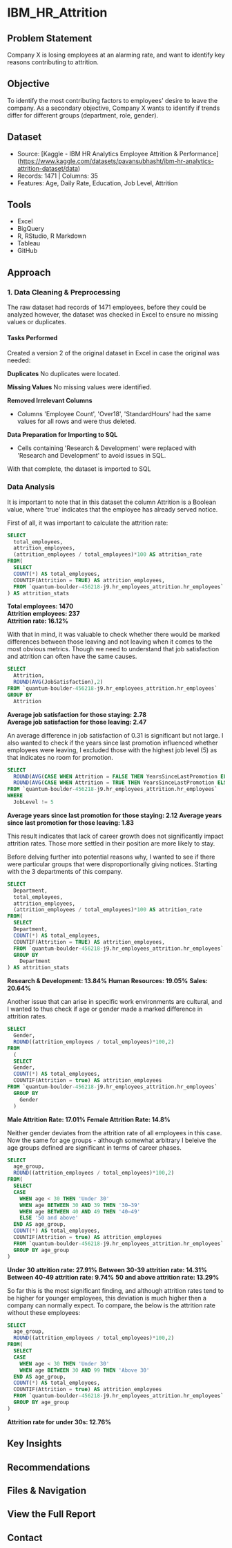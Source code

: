 # IBM_HR_Attrition

## Problem Statement
Company X is losing employees at an alarming rate, and want to identify key reasons contributing to attrition.

## Objective
To identify the most contributing factors to employees' desire to leave the company. As a secondary objective, Company X wants to identify if trends differ for different groups (department, role, gender).
    
## Dataset
- Source: [Kaggle - IBM HR Analytics Employee Attrition & Performance] (https://www.kaggle.com/datasets/pavansubhasht/ibm-hr-analytics-attrition-dataset/data)
- Records: 1471 | Columns: 35
- Features: Age, Daily Rate, Education, Job Level, Attrition

## Tools
- Excel
- BigQuery
- R, RStudio, R Markdown
- Tableau
- GitHub

## Approach

### 1. Data Cleaning & Preprocessing

The raw dataset had records of 1471 employees, before they could be analyzed however, the dataset was checked in Excel to ensure no missing values or duplicates.

#### Tasks Performed

Created a version 2 of the original dataset in Excel in case the original was needed:

**Duplicates**
No duplicates were located.

**Missing Values**
No missing values were identified.

**Removed Irrelevant Columns**
- Columns 'Employee Count', 'Over18', 'StandardHours' had the same values for all rows and were thus deleted.

**Data Preparation for Importing to SQL**
- Cells containing 'Research & Development' were replaced with 'Research and Development' to avoid issues in SQL.

With that complete, the dataset is imported to SQL

### Data Analysis

It is important to note that in this dataset the column Attrition is a Boolean value, where 'true' indicates that the employee has already served notice.

First of all, it was important to calculate the attrition rate:

```sql
SELECT
  total_employees,
  attrition_employees,
  (attrition_employees / total_employees)*100 AS attrition_rate
FROM(
  SELECT
  COUNT(*) AS total_employees,
  COUNTIF(Attrition = TRUE) AS attrition_employees,
  FROM `quantum-boulder-456218-j9.hr_employees_attrition.hr_employees`
) AS attrition_stats
```

**Total employees: 1470**  
**Attrition employees: 237**  
**Attrition rate: 16.12%**  

With that in mind, it was valuable to check whether there would be marked differences between those leaving and not leaving when it comes to the most obvious metrics. Though we need to understand that job satisfaction and attrition can often have the same causes.

```sql
SELECT
  Attrition,
  ROUND(AVG(JobSatisfaction),2)
FROM `quantum-boulder-456218-j9.hr_employees_attrition.hr_employees`
GROUP BY
  Attrition
```

**Average job satisfaction for those staying: 2.78**  
**Average job satisfaction for those leaving: 2.47**

An average difference in job satisfaction of 0.31 is significant but not large. I also wanted to check if the years since last promotion influenced whether employees were leaving, I excluded those with the highest job level (5) as that indicates no room for promotion.

```sql
SELECT
  ROUND(AVG(CASE WHEN Attrition = FALSE THEN YearsSinceLastPromotion ELSE NULL END),2) AS no_attrition_employees_avg,
  ROUND(AVG(CASE WHEN Attrition = TRUE THEN YearsSinceLastPromotion ELSE NULL END),2) AS attrition_employees_avg
FROM `quantum-boulder-456218-j9.hr_employees_attrition.hr_employees`
WHERE
  JobLevel != 5
```

**Average years since last promotion for those staying: 2.12**
**Average years since last promotion for those leaving: 1.83**

This result indicates that lack of career growth does not significantly impact attrition rates. Those more settled in their position are more likely to stay.

Before delving further into potential reasons why, I wanted to see if there were particular groups that were disproportionally giving notices. Starting with the 3 departments of this company.

```sql
SELECT
  Department,
  total_employees,
  attrition_employees,
  (attrition_employees / total_employees)*100 AS attrition_rate
FROM(
  SELECT
  Department,
  COUNT(*) AS total_employees,
  COUNTIF(Attrition = TRUE) AS attrition_employees,
  FROM `quantum-boulder-456218-j9.hr_employees_attrition.hr_employees`
  GROUP BY
    Department
) AS attrition_stats
```

**Research & Development: 13.84%**
**Human Resources: 19.05%**
**Sales: 20.64%**

Another issue that can arise in specific work environments are cultural, and I wanted to thus check if age or gender made a marked difference in attrition rates.

```sql
SELECT
  Gender,
  ROUND((attrition_employees / total_employees)*100,2)
FROM
  (
  SELECT
  Gender,
  COUNT(*) AS total_employees,
  COUNTIF(Attrition = true) AS attrition_employees
FROM `quantum-boulder-456218-j9.hr_employees_attrition.hr_employees`
  GROUP BY
    Gender
  )
```

**Male Attrition Rate: 17.01%**
**Female Attrition Rate: 14.8%**

Neither gender deviates from the attrition rate of all employees in this case. Now the same for age groups - although somewhat arbitrary I beleive the age groups defined are significant in terms of career phases.

```sql
SELECT
  age_group,
  ROUND((attrition_employees / total_employees)*100,2)
FROM(
  SELECT 
  CASE 
    WHEN age < 30 THEN 'Under 30'
    WHEN age BETWEEN 30 AND 39 THEN '30–39'
    WHEN age BETWEEN 40 AND 49 THEN '40–49'
    ELSE '50 and above'
  END AS age_group,
  COUNT(*) AS total_employees,
  COUNTIF(Attrition = true) AS attrition_employees
  FROM `quantum-boulder-456218-j9.hr_employees_attrition.hr_employees`
  GROUP BY age_group
)
```

**Under 30 attrition rate: 27.91%**
**Between 30-39 attrition rate: 14.31%**
**Between 40-49 attrition rate: 9.74%**
**50 and above attrition rate: 13.29%**

So far this is the most significant finding, and although attrition rates tend to be higher for younger employees, this deviation is much higher then a company can normally expect. To compare, the below is the attrition rate without these employees:

```sql
SELECT
  age_group,
  ROUND((attrition_employees / total_employees)*100,2)
FROM(
  SELECT 
  CASE 
    WHEN age < 30 THEN 'Under 30'
    WHEN age BETWEEN 30 AND 99 THEN 'Above 30'
  END AS age_group,
  COUNT(*) AS total_employees,
  COUNTIF(Attrition = true) AS attrition_employees
  FROM `quantum-boulder-456218-j9.hr_employees_attrition.hr_employees`
  GROUP BY age_group
)
```

**Attrition rate for under 30s: 12.76%**

## Key Insights

## Recommendations

## Files & Navigation

## View the Full Report

## Contact
